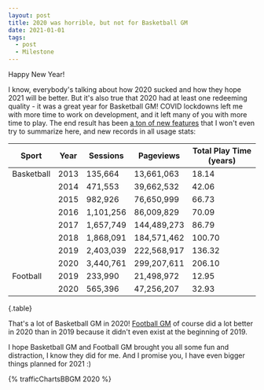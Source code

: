 ```yaml
---
layout: post
title: 2020 was horrible, but not for Basketball GM
date: 2021-01-01
tags:
  - post
  - Milestone
---
```


Happy New Year!

I know, everybody's talking about how 2020 sucked and how they hope 2021 will be better. But it's also true that 2020 had at least one redeeming quality - it was a great year for Basketball GM! COVID lockdowns left me with more time to work on development, and it left many of you with more time to play. The end result has been [a ton of new features](/changelog/) that I won't even try to summarize here, and new records in all usage stats:

<div class="table-responsive">

| Sport      | Year | Sessions  | Pageviews   | Total Play Time (years) |
| ---------- | ---- | --------- | ----------- | ----------------------- |
| Basketball | 2013 | 135,664   | 13,661,063  | 18.14                   |
|            | 2014 | 471,553   | 39,662,532  | 42.06                   |
|            | 2015 | 982,926   | 76,650,999  | 66.73                   |
|            | 2016 | 1,101,256 | 86,009,829  | 70.09                   |
|            | 2017 | 1,657,749 | 144,489,273 | 86.79                   |
|            | 2018 | 1,868,091 | 184,571,462 | 100.70                  |
|            | 2019 | 2,403,039 | 222,568,917 | 136.32                  |
|            | 2020 | 3,440,761 | 299,207,611 | 206.10                  |
| Football   | 2019 | 233,990   | 21,498,972  | 12.95                   |
|            | 2020 | 565,396   | 47,256,207  | 32.93                   |

{.table}

</div>

That's a lot of Basketball GM in 2020! [Football GM](/football/) of course did a lot better in 2020 than in 2019 because it didn't even exist at the beginning of 2019.

I hope Basketball GM and Football GM brought you all some fun and distraction, I know they did for me. And I promise you, I have even bigger things planned for 2021 :)

<!--more-->

{% trafficChartsBBGM 2020 %}
